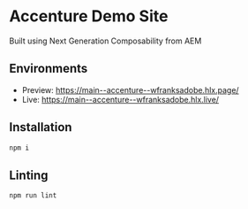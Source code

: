 # Accenture Demo Site
Built using Next Generation Composability from AEM

## Environments
- Preview: https://main--accenture--wfranksadobe.hlx.page/
- Live: https://main--accenture--wfranksadobe.hlx.live/

## Installation

```sh
npm i
```

## Linting

```sh
npm run lint
```
